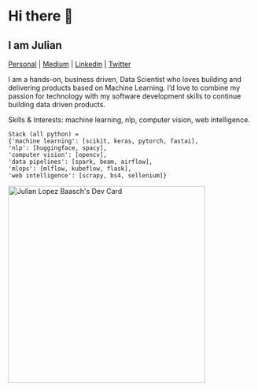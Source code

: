 # Hi there 👋 

## I am Julian

[Personal](https://julianlopezb.github.io/)     |     [Medium](https://medium.com/@julianlopezbaasch)     |     [Linkedin](https://www.linkedin.com/in/julianlopezba/)     |     [Twitter](https://twitter.com/JulianLBaasch)

<div align="left">
  
I am a hands-on, business driven, Data Scientist who loves building and delivering products based on Machine Learning. I’d love to combine my passion for technology with my software development skills to continue building data driven products.

Skills & Interests: machine learning, nlp, computer vision, web intelligence.
</div>

```
Stack (all python) =
{'machine learning': [scikit, keras, pytorch, fastai],
'nlp': [huggingface, spacy],
'computer vision': [opencv],
'data pipelines': [spark, beam, airflow],
'mlops': [mlflow, kubeflow, flask],
'web intelligence': [scrapy, bs4, sellenium]}
```

<a href="https://app.daily.dev/JulianLB"><img src="https://api.daily.dev/devcards/67e08859fed748c2bd1640201bf123af.png?r=099" width="400" alt="Julian Lopez Baasch's Dev Card"/></a>
